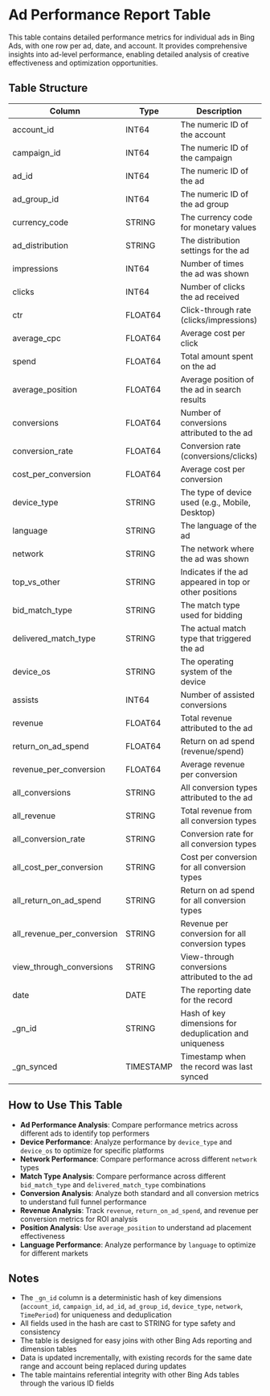 # Ad Performance Report Table

This table contains detailed performance metrics for individual ads in Bing Ads, with one row per ad, date, and account. It provides comprehensive insights into ad-level performance, enabling detailed analysis of creative effectiveness and optimization opportunities.

## Table Structure

| Column                    | Type      | Description                                                                 |
|--------------------------|-----------|-----------------------------------------------------------------------------|
| account_id               | INT64     | The numeric ID of the account                                               |
| campaign_id              | INT64     | The numeric ID of the campaign                                              |
| ad_id                    | INT64     | The numeric ID of the ad                                                    |
| ad_group_id              | INT64     | The numeric ID of the ad group                                              |
| currency_code            | STRING    | The currency code for monetary values                                       |
| ad_distribution          | STRING    | The distribution settings for the ad                                        |
| impressions              | INT64     | Number of times the ad was shown                                            |
| clicks                   | INT64     | Number of clicks the ad received                                            |
| ctr                      | FLOAT64   | Click-through rate (clicks/impressions)                                     |
| average_cpc              | FLOAT64   | Average cost per click                                                      |
| spend                    | FLOAT64   | Total amount spent on the ad                                                |
| average_position         | FLOAT64   | Average position of the ad in search results                                |
| conversions              | FLOAT64   | Number of conversions attributed to the ad                                  |
| conversion_rate          | FLOAT64   | Conversion rate (conversions/clicks)                                        |
| cost_per_conversion      | FLOAT64   | Average cost per conversion                                                 |
| device_type              | STRING    | The type of device used (e.g., Mobile, Desktop)                             |
| language                 | STRING    | The language of the ad                                                      |
| network                  | STRING    | The network where the ad was shown                                          |
| top_vs_other             | STRING    | Indicates if the ad appeared in top or other positions                      |
| bid_match_type           | STRING    | The match type used for bidding                                             |
| delivered_match_type     | STRING    | The actual match type that triggered the ad                                 |
| device_os                | STRING    | The operating system of the device                                          |
| assists                  | INT64     | Number of assisted conversions                                              |
| revenue                  | FLOAT64   | Total revenue attributed to the ad                                          |
| return_on_ad_spend       | FLOAT64   | Return on ad spend (revenue/spend)                                          |
| revenue_per_conversion   | FLOAT64   | Average revenue per conversion                                              |
| all_conversions          | STRING    | All conversion types attributed to the ad                                   |
| all_revenue              | STRING    | Total revenue from all conversion types                                     |
| all_conversion_rate      | STRING    | Conversion rate for all conversion types                                    |
| all_cost_per_conversion  | STRING    | Cost per conversion for all conversion types                                |
| all_return_on_ad_spend   | STRING    | Return on ad spend for all conversion types                                 |
| all_revenue_per_conversion | STRING  | Revenue per conversion for all conversion types                            |
| view_through_conversions | STRING    | View-through conversions attributed to the ad                               |
| date                     | DATE      | The reporting date for the record                                           |
| _gn_id                   | STRING    | Hash of key dimensions for deduplication and uniqueness                     |
| _gn_synced               | TIMESTAMP | Timestamp when the record was last synced                                   |

## How to Use This Table

- **Ad Performance Analysis**: Compare performance metrics across different ads to identify top performers
- **Device Performance**: Analyze performance by `device_type` and `device_os` to optimize for specific platforms
- **Network Performance**: Compare performance across different `network` types
- **Match Type Analysis**: Compare performance across different `bid_match_type` and `delivered_match_type` combinations
- **Conversion Analysis**: Analyze both standard and all conversion metrics to understand full funnel performance
- **Revenue Analysis**: Track `revenue`, `return_on_ad_spend`, and revenue per conversion metrics for ROI analysis
- **Position Analysis**: Use `average_position` to understand ad placement effectiveness
- **Language Performance**: Analyze performance by `language` to optimize for different markets

## Notes

- The `_gn_id` column is a deterministic hash of key dimensions (`account_id`, `campaign_id`, `ad_id`, `ad_group_id`, `device_type`, `network`, `TimePeriod`) for uniqueness and deduplication
- All fields used in the hash are cast to STRING for type safety and consistency
- The table is designed for easy joins with other Bing Ads reporting and dimension tables
- Data is updated incrementally, with existing records for the same date range and account being replaced during updates
- The table maintains referential integrity with other Bing Ads tables through the various ID fields 
